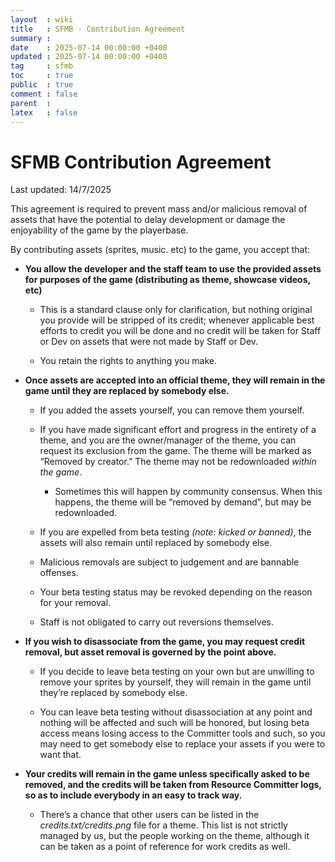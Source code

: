 ```yaml
---
layout  : wiki
title   : SFMB - Contribution Agreement
summary : 
date    : 2025-07-14 00:00:00 +0400
updated : 2025-07-14 00:00:00 +0400
tag     : sfmb 
toc     : true
public  : true
comment : false
parent  : 
latex   : false
---
```


# SFMB Contribution Agreement

Last updated: 14/7/2025

This agreement is required to prevent mass and/or malicious removal of assets that have the potential to delay development or damage the enjoyability of the game by the playerbase.

By contributing assets (sprites, music. etc) to the game, you accept that:

- **You allow the developer and the staff team to use the provided assets for purposes of the game (distributing as theme, showcase videos, etc)**

  - This is a standard clause only for clarification, but nothing original you provide will be stripped of its credit; whenever applicable best efforts to credit you will be done and no credit will be taken for Staff or Dev on assets that were not made by Staff or Dev.

  - You retain the rights to anything you make.

- **Once assets are accepted into an official theme, they will remain in the game until they are replaced by somebody else.**

  - If you added the assets yourself, you can remove them yourself.

  - If you have made significant effort and progress in the entirety of a theme, and you are the owner/manager of the theme, you can request its exclusion from the game. The theme will be marked as “Removed by creator.” The theme may not be redownloaded *within the game*.

    - Sometimes this will happen by community consensus. When this happens, the theme will be “removed by demand”, but may be redownloaded.

  - If you are expelled from beta testing *(note: kicked or banned)*, the assets will also remain until replaced by somebody else.

  - Malicious removals are subject to judgement and are bannable offenses.

  - Your beta testing status may be revoked depending on the reason for your removal.

  - Staff is not obligated to carry out reversions themselves.

- **If you wish to disassociate from the game, you may request credit removal, but asset removal is governed by the point above.**

  - If you decide to leave beta testing on your own but are unwilling to remove your sprites by yourself, they will remain in the game until they’re replaced by somebody else.

  - You can leave beta testing without disassociation at any point and nothing will be affected and such will be honored, but losing beta access means losing access to the Committer tools and such, so you may need to get somebody else to replace your assets if you were to want that.

- **Your credits will remain in the game unless specifically asked to be removed, and the credits will be taken from Resource Committer logs, so as to include everybody in an easy to track way.**

  - There’s a chance that other users can be listed in the *credits.txt/credits.png* file for a theme. This list is not strictly managed by us, but the people working on the theme, although it can be taken as a point of reference for work credits as well.